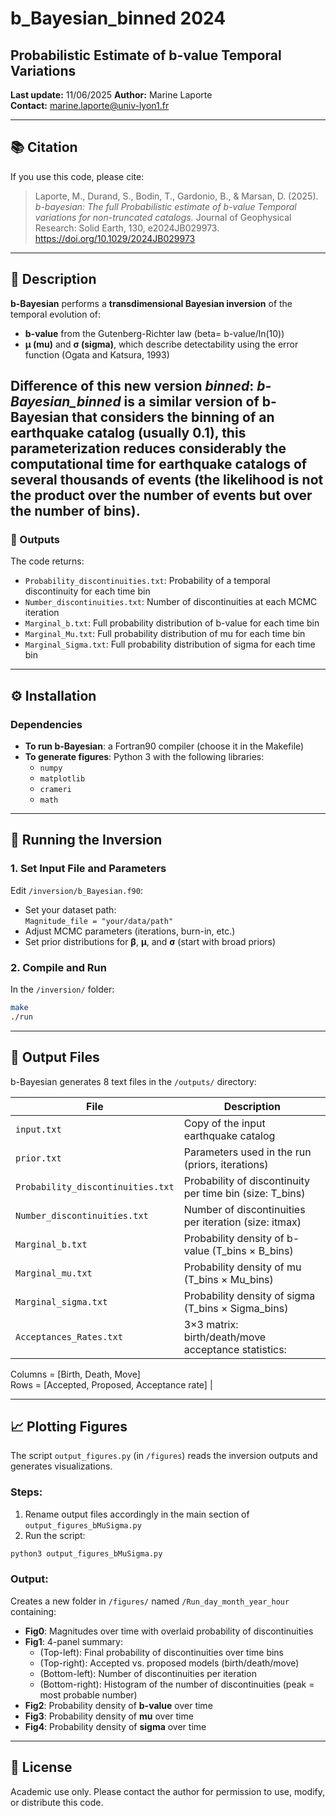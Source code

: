 # b_Bayesian_binned 2024

## Probabilistic Estimate of b-value Temporal Variations  
**Last update:** 11/06/2025 
**Author:** Marine Laporte  
**Contact:** [marine.laporte@univ-lyon1.fr](mailto:marine.laporte@univ-lyon1.fr)  

---

## 📚 Citation  
If you use this code, please cite:  

> Laporte, M., Durand, S., Bodin, T., Gardonio, B., & Marsan, D. (2025). *b-bayesian: The full Probabilistic estimate of b-value Temporal variations for non-truncated catalogs.* Journal of Geophysical Research: Solid Earth, 130, e2024JB029973. https://doi.org/10.1029/2024JB029973 
---

## 🧭 Description

**b-Bayesian** performs a **transdimensional Bayesian inversion** of the temporal evolution of:

- **b-value** from the Gutenberg-Richter law (beta= b-value/ln(10))
- **μ (mu)** and **σ (sigma)**, which describe detectability using the error function (Ogata and Katsura, 1993)


Difference of this new version *binned*:
*b-Bayesian_binned* is a similar version of b-Bayesian that considers the binning of an earthquake catalog (usually 0.1), this parameterization reduces considerably the computational time for earthquake catalogs of several thousands of events (the likelihood is not the product over the number of events but over the number of bins). 
---

### 🔁 Outputs

The code returns:

- `Probability_discontinuities.txt`: Probability of a temporal discontinuity for each time bin
- `Number_discontinuities.txt`: Number of discontinuities at each MCMC iteration
- `Marginal_b.txt`: Full probability distribution of b-value for each time bin
- `Marginal_Mu.txt`: Full probability distribution of mu for each time bin
- `Marginal_Sigma.txt`: Full probability distribution of sigma for each time bin

---

## ⚙️ Installation

### Dependencies

- **To run b-Bayesian**: a Fortran90 compiler (choose it in the Makefile)
- **To generate figures**: Python 3 with the following libraries:
  - `numpy`
  - `matplotlib`
  - `crameri`
  - `math`

---

## 🔄 Running the Inversion

### 1. Set Input File and Parameters

Edit `/inversion/b_Bayesian.f90`:

- Set your dataset path:  
  `Magnitude_file = "your/data/path"`
- Adjust MCMC parameters (iterations, burn-in, etc.)
- Set prior distributions for **β**, **μ**, and **σ** (start with broad priors)

### 2. Compile and Run

In the `/inversion/` folder:

```bash
make
./run
```

---

## 📂 Output Files

b-Bayesian generates 8 text files in the `/outputs/` directory:

| File             		    | Description |
|-----------------------------------|-------------|
| `input.txt`      		    | Copy of the input earthquake catalog |
| `prior.txt`	    		    | Parameters used in the run (priors, iterations) |
| `Probability_discontinuities.txt` | Probability of discontinuity per time bin (size: T_bins) |
| `Number_discontinuities.txt`      | Number of discontinuities per iteration (size: itmax) |
| `Marginal_b.txt`		    | Probability density of b-value (T_bins × B_bins) |
| `Marginal_mu.txt`		    | Probability density of mu (T_bins × Mu_bins) |
| `Marginal_sigma.txt`		    | Probability density of sigma (T_bins × Sigma_bins) |
| `Acceptances_Rates.txt` 	    | 3×3 matrix: birth/death/move acceptance statistics:  
  Columns = [Birth, Death, Move]  
  Rows = [Accepted, Proposed, Acceptance rate] |

---

## 📈 Plotting Figures

The script `output_figures.py` (in `/figures`) reads the inversion outputs and generates visualizations. 

### Steps:

1. Rename output files accordingly in the main section of `output_figures_bMuSigma.py`
2. Run the script:

```bash
python3 output_figures_bMuSigma.py
```

### Output:

Creates a new folder in `/figures/` named `/Run_day_month_year_hour` containing:

- **Fig0**: Magnitudes over time with overlaid probability of discontinuities  
- **Fig1**: 4-panel summary:
  - (Top-left): Final probability of discontinuities over time bins
  - (Top-right): Accepted vs. proposed models (birth/death/move)
  - (Bottom-left): Number of discontinuities per iteration
  - (Bottom-right): Histogram of the number of discontinuities (peak = most probable number)
- **Fig2**: Probability density of **b-value** over time
- **Fig3**: Probability density of **mu** over time
- **Fig4**: Probability density of **sigma** over time

---

## 📝 License

Academic use only. Please contact the author for permission to use, modify, or distribute this code.

